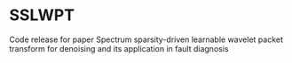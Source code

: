 # SSLWPT
Code release for paper Spectrum sparsity-driven learnable wavelet packet transform for denoising and its application in fault diagnosis
